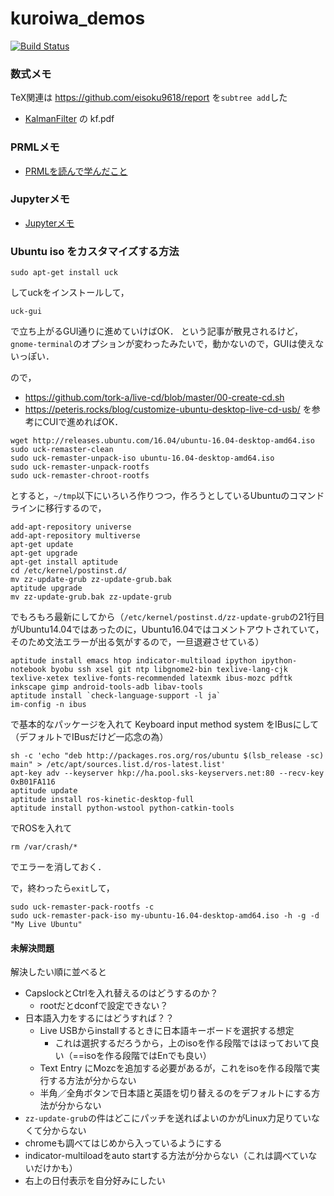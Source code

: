 # kuroiwa_demos

[![Build Status](https://travis-ci.org/eisoku9618/kuroiwa_demos.svg?branch=master)](https://travis-ci.org/eisoku9618/kuroiwa_demos)

### 数式メモ
TeX関連は https://github.com/eisoku9618/report を``subtree add``した
- [KalmanFilter](https://github.com/eisoku9618/kuroiwa_demos/releases/latest) の kf.pdf

### PRMLメモ
- [PRMLを読んで学んだこと](https://github.com/eisoku9618/kuroiwa_demos/blob/master/PRML/README.md)

### Jupyterメモ
- [Jupyterメモ](https://github.com/eisoku9618/kuroiwa_demos/blob/master/python/jupyter/README.md)


### Ubuntu iso をカスタマイズする方法
```
sudo apt-get install uck
```
してuckをインストールして，
```
uck-gui
```
で立ち上がるGUI通りに進めていけばOK．
という記事が散見されるけど，``gnome-terminal``のオプションが変わったみたいで，動かないので，GUIは使えないっぽい．

ので，
- https://github.com/tork-a/live-cd/blob/master/00-create-cd.sh
- https://peteris.rocks/blog/customize-ubuntu-desktop-live-cd-usb/
を参考にCUIで進めればOK．

```
wget http://releases.ubuntu.com/16.04/ubuntu-16.04-desktop-amd64.iso
sudo uck-remaster-clean
sudo uck-remaster-unpack-iso ubuntu-16.04-desktop-amd64.iso
sudo uck-remaster-unpack-rootfs
sudo uck-remaster-chroot-rootfs
```
とすると，``~/tmp``以下にいろいろ作りつつ，作ろうとしているUbuntuのコマンドラインに移行するので，
```
add-apt-repository universe
add-apt-repository multiverse
apt-get update
apt-get upgrade
apt-get install aptitude
cd /etc/kernel/postinst.d/
mv zz-update-grub zz-update-grub.bak
aptitude upgrade
mv zz-update-grub.bak zz-update-grub
```
でもろもろ最新にしてから（``/etc/kernel/postinst.d/zz-update-grub``の21行目がUbuntu14.04ではあったのに，Ubuntu16.04ではコメントアウトされていて，そのため文法エラーが出る気がするので，一旦退避させている）
```
aptitude install emacs htop indicator-multiload ipython ipython-notebook byobu ssh xsel git ntp libgnome2-bin texlive-lang-cjk texlive-xetex texlive-fonts-recommended latexmk ibus-mozc pdftk inkscape gimp android-tools-adb libav-tools
aptitude install `check-language-support -l ja`
im-config -n ibus
```
で基本的なパッケージを入れて Keyboard input method system をIBusにして（デフォルトでIBusだけど一応念の為）
```
sh -c 'echo "deb http://packages.ros.org/ros/ubuntu $(lsb_release -sc) main" > /etc/apt/sources.list.d/ros-latest.list'
apt-key adv --keyserver hkp://ha.pool.sks-keyservers.net:80 --recv-key 0xB01FA116
aptitude update
aptitude install ros-kinetic-desktop-full
aptitude install python-wstool python-catkin-tools
```
でROSを入れて
```
rm /var/crash/*
```
でエラーを消しておく．

で，終わったら``exit``して，
```
sudo uck-remaster-pack-rootfs -c
sudo uck-remaster-pack-iso my-ubuntu-16.04-desktop-amd64.iso -h -g -d "My Live Ubuntu"
```

#### 未解決問題
解決したい順に並べると
- CapslockとCtrlを入れ替えるのはどうするのか？
   - rootだとdconfで設定できない？
- 日本語入力をするにはどうすれば？？
   - Live USBからinstallするときに日本語キーボードを選択する想定
      - これは選択するだろうから，上のisoを作る段階ではほっておいて良い（==isoを作る段階ではEnでも良い）
   - Text Entry にMozcを追加する必要があるが，これをisoを作る段階で実行する方法が分からない
   - 半角／全角ボタンで日本語と英語を切り替えるのをデフォルトにする方法が分からない
- ``zz-update-grub``の件はどこにパッチを送ればよいのかがLinux力足りていなくて分からない
- chromeも調べてはじめから入っているようにする
- indicator-multiloadをauto startする方法が分からない（これは調べていないだけかも）
- 右上の日付表示を自分好みにしたい
